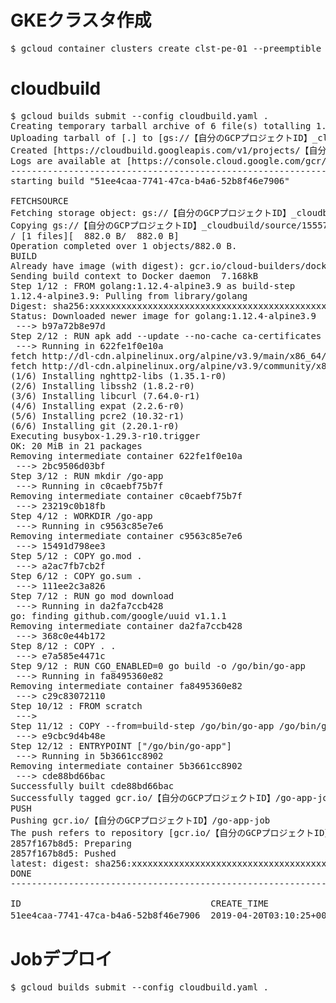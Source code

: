 # GKEクラスタ作成
<pre>
$ gcloud container clusters create clst-pe-01 --preemptible --machine-type=f1-micro --num-nodes=3 --disk-size=10
</pre>

# cloudbuild
<pre>
$ gcloud builds submit --config cloudbuild.yaml .
Creating temporary tarball archive of 6 file(s) totalling 1.1 KiB before compression.
Uploading tarball of [.] to [gs://【自分のGCPプロジェクトID】_cloudbuild/source/1555729822.87-b0838a87a942473587f6ac9800f4a23e.tgz]
Created [https://cloudbuild.googleapis.com/v1/projects/【自分のGCPプロジェクトID】/builds/51ee4caa-7741-47ca-b4a6-52b8f46e7906].
Logs are available at [https://console.cloud.google.com/gcr/builds/51ee4caa-7741-47ca-b4a6-52b8f46e7906?project=255590118058].
-------------------------------------------------------------------------------------------- REMOTE BUILD OUTPUT ---------------------------------------------------------------------------------------------
starting build "51ee4caa-7741-47ca-b4a6-52b8f46e7906"

FETCHSOURCE
Fetching storage object: gs://【自分のGCPプロジェクトID】_cloudbuild/source/1555729822.87-b0838a87a942473587f6ac9800f4a23e.tgz#1555729823896966
Copying gs://【自分のGCPプロジェクトID】_cloudbuild/source/1555729822.87-b0838a87a942473587f6ac9800f4a23e.tgz#1555729823896966...
/ [1 files][  882.0 B/  882.0 B]                                                
Operation completed over 1 objects/882.0 B.                                      
BUILD
Already have image (with digest): gcr.io/cloud-builders/docker
Sending build context to Docker daemon  7.168kB
Step 1/12 : FROM golang:1.12.4-alpine3.9 as build-step
1.12.4-alpine3.9: Pulling from library/golang
Digest: sha256:xxxxxxxxxxxxxxxxxxxxxxxxxxxxxxxxxxxxxxxxxxxxxxxxxxxxxxxx
Status: Downloaded newer image for golang:1.12.4-alpine3.9
 ---> b97a72b8e97d
Step 2/12 : RUN apk add --update --no-cache ca-certificates git
 ---> Running in 622fe1f0e10a
fetch http://dl-cdn.alpinelinux.org/alpine/v3.9/main/x86_64/APKINDEX.tar.gz
fetch http://dl-cdn.alpinelinux.org/alpine/v3.9/community/x86_64/APKINDEX.tar.gz
(1/6) Installing nghttp2-libs (1.35.1-r0)
(2/6) Installing libssh2 (1.8.2-r0)
(3/6) Installing libcurl (7.64.0-r1)
(4/6) Installing expat (2.2.6-r0)
(5/6) Installing pcre2 (10.32-r1)
(6/6) Installing git (2.20.1-r0)
Executing busybox-1.29.3-r10.trigger
OK: 20 MiB in 21 packages
Removing intermediate container 622fe1f0e10a
 ---> 2bc9506d03bf
Step 3/12 : RUN mkdir /go-app
 ---> Running in c0caebf75b7f
Removing intermediate container c0caebf75b7f
 ---> 23219c0b18fb
Step 4/12 : WORKDIR /go-app
 ---> Running in c9563c85e7e6
Removing intermediate container c9563c85e7e6
 ---> 15491d798ee3
Step 5/12 : COPY go.mod .
 ---> a2ac7fb7cb2f
Step 6/12 : COPY go.sum .
 ---> 111ee2c3a826
Step 7/12 : RUN go mod download
 ---> Running in da2fa7ccb428
go: finding github.com/google/uuid v1.1.1
Removing intermediate container da2fa7ccb428
 ---> 368c0e44b172
Step 8/12 : COPY . .
 ---> e7a585e4471c
Step 9/12 : RUN CGO_ENABLED=0 go build -o /go/bin/go-app
 ---> Running in fa8495360e82
Removing intermediate container fa8495360e82
 ---> c29c83072110
Step 10/12 : FROM scratch
 ---> 
Step 11/12 : COPY --from=build-step /go/bin/go-app /go/bin/go-app
 ---> e9cbc9d4b48e
Step 12/12 : ENTRYPOINT ["/go/bin/go-app"]
 ---> Running in 5b3661cc8902
Removing intermediate container 5b3661cc8902
 ---> cde88bd66bac
Successfully built cde88bd66bac
Successfully tagged gcr.io/【自分のGCPプロジェクトID】/go-app-job:latest
PUSH
Pushing gcr.io/【自分のGCPプロジェクトID】/go-app-job
The push refers to repository [gcr.io/【自分のGCPプロジェクトID】/go-app-job]
2857f167b8d5: Preparing
2857f167b8d5: Pushed
latest: digest: sha256:xxxxxxxxxxxxxxxxxxxxxxxxxxxxxxxxxxxxxxxxxxxxxxxxxxxxxxxx size: 528
DONE
--------------------------------------------------------------------------------------------------------------------------------------------------------------------------------------------------------------

ID                                    CREATE_TIME                DURATION  SOURCE                                                                                  IMAGES                                    STATUS
51ee4caa-7741-47ca-b4a6-52b8f46e7906  2019-04-20T03:10:25+00:00  30S       gs://【自分のGCPプロジェクトID】_cloudbuild/source/1555729822.87-b0838a87a942473587f6ac9800f4a23e.tgz  gcr.io/【自分のGCPプロジェクトID】/go-app-job (+1 more)  SUCCESS
</pre>

# Jobデプロイ
<pre>
$ gcloud builds submit --config cloudbuild.yaml .
</pre>
